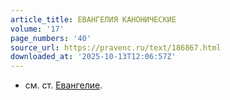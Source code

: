 ```yaml
---
article_title: ЕВАНГЕЛИЯ КАНОНИЧЕСКИЕ
volume: '17'
page_numbers: '40'
source_url: https://pravenc.ru/text/186867.html
downloaded_at: '2025-10-13T12:06:57Z'
---
```


- см. ст. [Евангелие](https://pravenc.ru/text/Евангелие.html).
